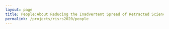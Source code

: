 ```yaml
---
layout: page
title: People:About Reducing the Inadvertent Spread of Retracted Science: Shaping a Research and Implementation Agenda
permalink: /projects/risrs2020/people
---
```



